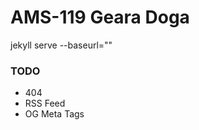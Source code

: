 AMS-119 Geara Doga
==================

jekyll serve --baseurl=""

### TODO

 - 404
 - RSS Feed
 - OG Meta Tags

